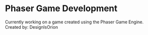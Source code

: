 Phaser Game Development
==========================

Currently working on a game created using the Phaser Game Engine.
Created by: DesignIsOrion
